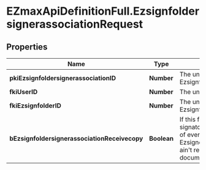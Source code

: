 # EZmaxApiDefinitionFull.EzsignfoldersignerassociationRequest

## Properties

Name | Type | Description | Notes
------------ | ------------- | ------------- | -------------
**pkiEzsignfoldersignerassociationID** | **Number** | The unique ID of the Ezsignfoldersignerassociation | [optional] 
**fkiUserID** | **Number** | The unique ID of the User | [optional] 
**fkiEzsignfolderID** | **Number** | The unique ID of the Ezsignfolder | 
**bEzsignfoldersignerassociationReceivecopy** | **Boolean** | If this flag is true. The signatory will receive a copy of every signed Ezsigndocument even if it ain&#39;t required to sign the document. | [optional] 


